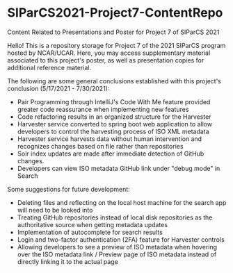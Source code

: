 # SIParCS2021-Project7-ContentRepo
Content Related to Presentations and Poster for Project 7 of SIParCS 2021

Hello! This is a repository storage for Project 7 of the 2021 SIParCS program hosted by NCAR/UCAR.
Here, you may access supplementary material associated to this project's poster, as well as presentation copies for additional reference material.

The following are some general conclusions established with this project's conclusion (5/17/2021 - 7/30/2021):
- Pair Programming through IntelliJ's Code With Me feature provided greater code reassurance when implementing new features
- Code refactoring results in an organized structure for the Harvester
- Harvester service converted to spring boot web application to allow developers to control the harvesting process of ISO XML metadata
- Harvester service harvests data without human intervention and recognizes changes based on file rather than repositories
- Solr index updates are made after immediate detection of GitHub changes.
- Developers can view ISO metadata GitHub link under "debug mode" in Search

Some suggestions for future development:
- Deleting files and reflecting on the local host machine for the search app will need to be looked into
- Treating GitHub repositories instead of local disk repositories as the authoritative source when getting metadata updates
- Implementation of autocomplete for search results
- Login and two-factor authentication (2FA) feature for Harvester controls
- Allowing developers to see a preview of ISO metadata when hovering over the ISO metadata link / Preview page of ISO metadata instead of directly linking it to the actual page
